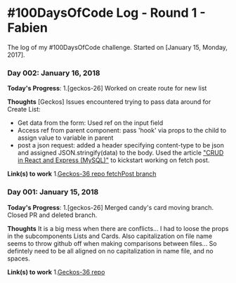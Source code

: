 # #100DaysOfCode Log - Round 1 - Fabien

The log of my #100DaysOfCode challenge. Started on [January 15, Monday, 2017].

### Day 002: January 16, 2018
**Today's Progress**:
1.[geckos-26] Worked on create route for new list

**Thoughts**
[Geckos] Issues encountered trying to pass data around for Create List:
- Get data from the form: Used ref on the input field
- Access ref from parent component: pass 'hook' via props to the child to assign value to variable in parent
- post a json request: added a header specifying content-type to be json and assigned JSON.stringify(data) to the body.
Used the article ["CRUD in React and Express (MySQL)"](https://medium.com/@avanthikameenakshi/crud-react-express-99025f03f06e) to kickstart working on fetch post.


**Link(s) to work**
1.[Geckos-36 repo fetchPost branch](https://github.com/chingu-voyage3/geckos-26)

### Day 001: January 15, 2018
**Today's Progress**:
1.[geckos-26] Merged candy's card moving branch. Closed PR and deleted branch.

**Thoughts**
It is a big mess when there are conflicts... I had to loose the props in the subcomponents Lists and Cards.
Also capitalization on file name seems to throw github off when making comparisons between files... So defintely need to be all aligned on no capitalization in name file, and no spaces.


**Link(s) to work**
1.[Geckos-36 repo](https://github.com/chingu-voyage3/geckos-26)
